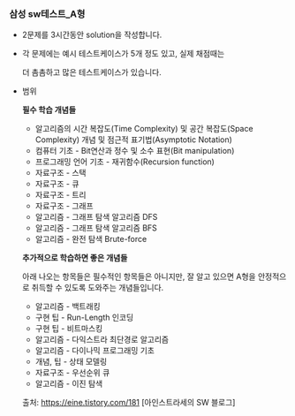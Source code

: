 ### 삼성 sw테스트_A형



- 2문제를 3시간동안 solution을 작성합니다.

- 각 문제에는 예시 테스트케이스가 5개 정도 있고, 실제 채점때는 

  더 촘촘하고 많은 테스트케이스가 있습니다.



- 범위

  

  **필수 학습 개념들**

  - 알고리즘의 시간 복잡도(Time Complexity) 및 공간 복잡도(Space Complexity) 개념 및 점근적 표기법(Asymptotic Notation)
  - 컴퓨터 기초 - Bit연산과 정수 및 소수 표현(Bit manipulation)
  - 프로그래밍 언어 기초 - 재귀함수(Recursion function)
  - 자료구조 - 스택
  - 자료구조 - 큐
  - 자료구조 - 트리
  - 자료구조 - 그래프
  - 알고리즘 - 그래프 탐색 알고리즘 DFS
  - 알고리즘 - 그래프 탐색 알고리즘 BFS
  - 알고리즘 - 완전 탐색 Brute-force

  

  

  **추가적으로 학습하면 좋은 개념들**

  아래 나오는 항목들은 필수적인 항목들은 아니지만, 잘 알고 있으면 A형을 안정적으로 취득할 수 있도록 도와주는 개념들입니다.

  - 알고리즘 - 백트래킹
  - 구현 팁 - Run-Length 인코딩
  - 구현 팁 - 비트마스킹
  - 알고리즘 - 다익스트라 최단경로 알고리즘
  - 알고리즘 - 다이나믹 프로그래밍 기초
  - 개념, 팁 - 상태 모델링
  - 자료구조 - 우선순위 큐
  - 알고리즘 - 이진 탐색

  

  

  출처: https://eine.tistory.com/181 [아인스트라세의 SW 블로그]